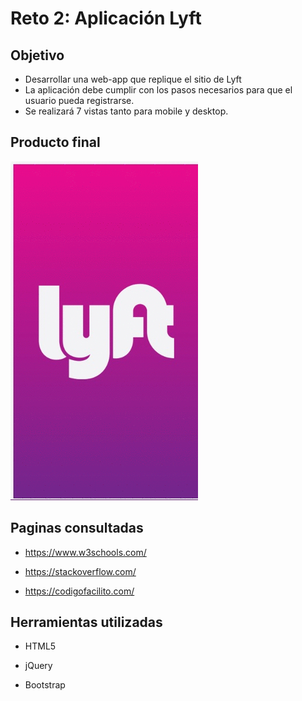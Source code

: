 # Reto 2: Aplicación Lyft

## Objetivo

* Desarrollar una web-app que replique el sitio de Lyft 
* La aplicación debe cumplir con los pasos necesarios para que el usuario pueda registrarse.
* Se realizará 7 vistas tanto para mobile y desktop.
## Producto final

   ![Lyft](assets/img/lyft.gif)

## Paginas consultadas

* https://www.w3schools.com/

* https://stackoverflow.com/

* https://codigofacilito.com/

## Herramientas utilizadas

* HTML5

* jQuery

* Bootstrap
 
